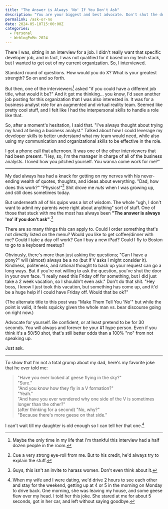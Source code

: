 ```yaml
---
title: "The Answer is Always 'No' If You Don't Ask"
description: "You are your biggest and best advocate. Don't shut the door in your own face if you're trying to walk through it."
permalink: /ask-or-no
date: 2024-05-10T15:00:00Z
categories: 
  - Personal
  - WeblogPoMo 2024
---
```


There I was, sitting in an interview for a job. I didn't really want that specific developer job, and in fact, I was not qualified for it based on my tech stack, but I wanted to get out of my current organization. So, I interviewed.

Standard round of questions. How would you do X? What is your greatest strength? So on and so forth.

But then, one of the interviewers[^1] asked "if you could have a different job title, what would it be?" And it got me thinking... you know, I'd seen another job posting for this organization that I was also interested in. It was for a business analyst role for an augmented and virtual reality team. Seemed like pretty cool stuff, and I felt like I had the interpersonal skills to handle a role like that.

[^1]: Maybe the only time in my life that I'm thankful this interview had a half dozen people in the room.

So, after a moment's hesitation, I said that. "I've always thought about trying my hand at being a business analyst." Talked about how I could leverage my developer skills to better understand what my team would need, while also using my communication and organizational skills to be effective in the role.

I got a phone call that afternoon. It was one of the other interviewers that had been present. "Hey, so, I'm the manager in charge of all of the business analysts. I loved how you pitched yourself. You wanna come work for me?"

---

My dad always has had a knack for getting on my nerves with his never-ending wealth of quotes, thoughts, and ideas about everything. "Dad, how does this work?" "Physics!"[^2] Shit drove me *nuts* when I was growing up, and still does sometimes today.

[^2]: Cue a very strong eye-roll from me. But to his credit, he'd always try to explain the stuff.

But underneath all of his quips was a lot of wisdom. The whole "ugh, I don't want to admit my parents were right about anything" sort of stuff. One of those that stuck with me the most has always been **"The answer is always 'no' if you don't ask"**.[^3]

[^3]: Guys, this isn't an invite to harass women. Don't even think about it.

There are so many things this can apply to. Could I order something that's not directly listed on the menu? Would you like to get coffee/dinner with me? Could I take a day off work? Can I buy a new iPad? Could I fly to Boston to go to a keyboard meetup?

Obviously, there's more than just asking the questions; "Can I have a pony?" will (almost) always be a no (but if V asks I might consider it). Kindness, politeness, and rational thought to back up your request can go a long ways. But if you're not willing to ask the question, you've shut the door in your own face. "I really need this Friday off for something, but I did just take a 2 week vacation, so I shouldn't even ask." Don't do that shit. "Hey boss, I know I just took this vacation, but something has come up, and it'd be a huge help if I could have Friday off. Would that be ok?"

(The alternate title to this post was "Make Them Tell You 'No'" but while the point is valid, it feels squicky given the whole man vs. bear discourse going on right now.)

Advocate for yourself. Be confident, or at least pretend to be for 30 seconds. You will always and forever be your #1 hype person. Even if you think it's a 50/50 shot, that's still better odds than a 100% "no" from not speaking up.

Just ask.

---

To show that I'm not a total grump about my dad, here's my favorite joke that he ever told me:

> "Have you ever looked at geese flying in the sky?"  
"Sure."  
"And you know how they fly in a V formation?"  
"Yeah."  
"And have you ever wondered why one side of the V is sometimes longer than the other?"  
(after thinking for a second) "No, why?"  
"Because there's more geese on that side."

I can't wait till my daughter is old enough so I can tell her that one.[^4]

[^4]: When my wife and I were dating, we'd drive 2 hours to see each other and stay for the weekend, getting up at 4 or 5 in the morning on Monday to drive back. One morning, she was leaving my house, and some geese flew over my head. I told her this joke. She stared at me for about 5 seconds, got in her car, and left without saying goodbye.
